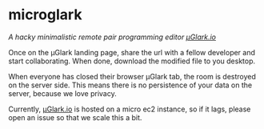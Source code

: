 microglark
==========

_A hacky minimalistic remote pair programming editor [µGlark.io](http://micro.glark.io)_

Once on the µGlark landing page, share the url with a fellow developer and start collaborating.
When done, download the modified file to you desktop.

When everyone has closed their browser µGlark tab, the room is destroyed on the server side.
This means there is no persistence of your data on the server, because we love privacy.

Currently, [µGlark.io](http://micro.glark.io) is hosted on a micro ec2 instance, so if it lags,
please open an issue so that we scale this a bit.
